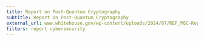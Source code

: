 ```yaml
---
title: Report on Post-Quantum Cryptography
subtitle: Report on Post-Quantum Cryptography
external_url: www.whitehouse.gov/wp-content/uploads/2024/07/REF_PQC-Report_FINAL_Send.pdf
filters: report cybersecurity
---
```

